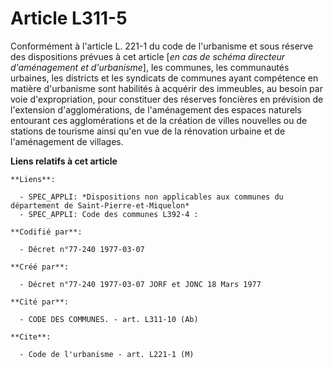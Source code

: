# Article L311-5

Conformément à l'article L. 221-1 du code de l'urbanisme et sous réserve des dispositions prévues à cet article [*en cas de
schéma directeur d'aménagement et d'urbanisme*], les communes, les communautés urbaines, les districts et les syndicats de
communes ayant compétence en matière d'urbanisme sont habilités à acquérir des immeubles, au besoin par voie d'expropriation,
pour constituer des réserves foncières en prévision de l'extension d'agglomérations, de l'aménagement des espaces naturels
entourant ces agglomérations et de la création de villes nouvelles ou de stations de tourisme ainsi qu'en vue de la
rénovation urbaine et de l'aménagement de villages.

**Liens relatifs à cet article**

	**Liens**:

	  - SPEC_APPLI: *Dispositions non applicables aux communes du département de Saint-Pierre-et-Miquelon*
	  - SPEC_APPLI: Code des communes L392-4 :

	**Codifié par**:

	  - Décret n°77-240 1977-03-07

	**Créé par**:

	  - Décret n°77-240 1977-03-07 JORF et JONC 18 Mars 1977

	**Cité par**:

	  - CODE DES COMMUNES. - art. L311-10 (Ab)

	**Cite**:

	  - Code de l'urbanisme - art. L221-1 (M)
